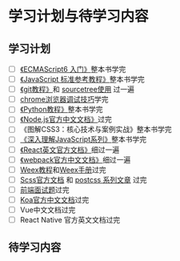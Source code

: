 # 学习计划与待学习内容

## 学习计划

* [ ] [《ECMAScript6 入门》](http://es6.ruanyifeng.com/)整本书学完
* [ ] [《JavaScript 标准参考教程》](http://javascript.ruanyifeng.com/)整本书学完
* [ ] [《git教程》](https://www.liaoxuefeng.com/wiki/0013739516305929606dd18361248578c67b8067c8c017b000)和 [sourcetree使用](/qian-duan-ji-zhu-xue-xi-zong-jie-zheng-li/gong-ju-shi-yong-yu-xiang-mu-guan-li/gitban-ben-kong-zhi/sourcetree-gitban-ben-kong-zhi.md) 过一遍
* [ ] [chrome浏览器调试技巧](/qian-duan-ji-zhu-xue-xi-zong-jie-zheng-li/qian-duan-gong-cheng-hua/qian-duan-diao-shi-yu-debug-ji-zhu/chromeliu-lan-qi-diao-shi-ji-qiao-zheng-li.md)学完
* [ ] [《Python教程》](https://www.liaoxuefeng.com/wiki/0014316089557264a6b348958f449949df42a6d3a2e542c000)整本书学完
* [ ] [《Node.js官方中文文档》](http://nodejs.cn/api)过完
* [ ] 《图解CSS3：核心技术与案例实战》整本书学完
* [ ] [《深入理解JavaScript系列》](http://www.cnblogs.com/TomXu/archive/2011/12/15/2288411.html)整本书学完
* [ ] [《React英文官方文档》](https://reactjs.org/docs)细过一遍
* [ ] [《webpack官方中文文档》](https://doc.webpack-china.org/concepts/)细过一遍
* [ ] [Weex教程](https://weex.apache.org/cn/guide/)和[Weex手册](https://weex.apache.org/cn/references/)过完
* [ ] [Scss官方文档](http://sass.bootcss.com/docs/sass-reference/) 和 [postcss 系列文章](https://www.w3cplus.com/blog/tags/516.html) 过完
* [ ] [前端面试题](http://hawx1993.github.io/Front-end-Interview-Questions/#/)过完
* [ ] [Koa官方中文文档](https://github.com/demopark/koa-docs-Zh-CN)过完
* [ ] Vue中文文档过完
* [ ] React Native 官方英文文档过完

## 待学习内容



